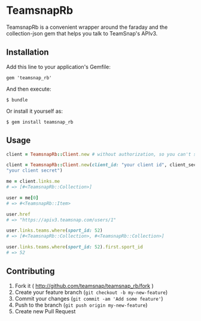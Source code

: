 # TeamsnapRb

TeamsnapRb is a convenient wrapper around the faraday and the collection-json gem that helps you talk to TeamSnap's APIv3.

## Installation

Add this line to your application's Gemfile:

    gem 'teamsnap_rb'

And then execute:

    $ bundle

Or install it yourself as:

    $ gem install teamsnap_rb

## Usage

```ruby
client = TeamsnapRb::Client.new # without authorization, so you can't see much

client = TeamsnapRb::Client.new(client_id: "your client id", client_secret:
"your client secret")

me = client.links.me
# => [#<TeamsnapRb::Collection>]

user = me[0]
# => #<TeamsnapRb::Item>

user.href
# => "https://apiv3.teamsnap.com/users/1"

user.links.teams.where(sport_id: 52)
# => [#<TeamsnapRb::Collection>, #<TeamsnapRb::Collection>]

user.links.teams.where(sport_id: 52).first.sport_id
# => 52
```

## Contributing

1. Fork it ( http://github.com/teamsnap/teamsnap_rb/fork )
2. Create your feature branch (`git checkout -b my-new-feature`)
3. Commit your changes (`git commit -am 'Add some feature'`)
4. Push to the branch (`git push origin my-new-feature`)
5. Create new Pull Request
